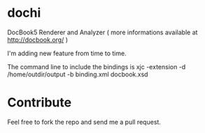 dochi 
==============

DocBook5 Renderer and Analyzer ( more informations available at http://docbook.org/ )

I'm adding new feature from time to time.

The command line to include the bindings is
xjc -extension -d /home/outdir/output -b binding.xml docbook.xsd


Contribute
==============

Feel free to fork the repo and send me a pull request.